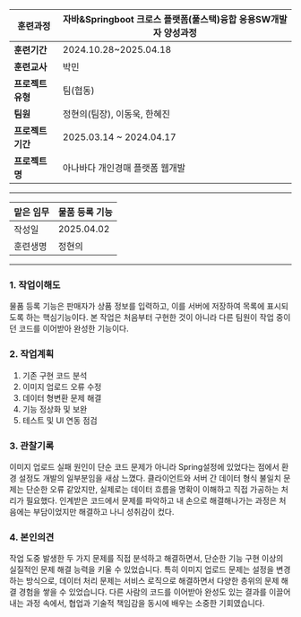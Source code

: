 
| **훈련과정**    | 자바&Springboot 크로스 플랫폼(풀스택)융합 응용SW개발자 양성과정 |
| ----------- | ----------------------------------------- |
| **훈련기간**    | 2024.10.28~2025.04.18                     |
| **훈련교사**    | 박민                                        |
| **프로젝트 유형** | 팀(협동)                                     |
| **팀원**      | 정현의(팀장), 이동욱, 한혜진                         |
| **프로젝트 기간** | 2025.03.14 ~ 2024.04.17                   |
| **프로젝트명**   | 아나바다 개인경매 플랫폼 웹개발                         |

---

| 맡은 임무 | 물품 등록 기능   |
| ----- | ---------- |
| 작성일   | 2025.04.02 |
| 훈련생명  | 정현의        |

---

### 1. 작업이해도
물품 등록 기능은 판매자가 상품 정보를 입력하고, 이를 서버에 저장하여 목록에 표시되도록 하는 핵심기능이다. 본 작업은 처음부터 구현한 것이 아니라 다른 팀원이 작업 중이던 코드를 이어받아 완성한 기능이다.

### 2. 작업계획
1. 기존 구현 코드 분석
2. 이미지 업로드 오류 수정
3. 데이터 형변환 문제 해결
4. 기능 정상화 및 보완
5. 테스트 및 UI 연동 점검
### 3. 관찰기록
이미지 업로드 실패 원인이 단순 코드 문제가 아니라 Spring설정에 있었다는 점에서 환경 설정도 개발의 일부분임을 새삼 느꼈다.
클라이언트와 서버 간 데이터 형식 불일치 문제는 단순한 오류 같았지만, 실제로는 데이터 흐름을 명확이 이해하고 직접 가공하는 처리가 필요했다.
인계받은 코드에서 문제를 파악하고 내 손으로 해결해나가는 과정은 처음에는 부담이었지만 해결하고 나니 성취감이 컸다.

### 4. 본인의견
작업 도중 발생한 두 가지 문제를 직접 분석하고 해결하면서, 단순한 기능 구현 이상의 실질적인 문제 해결 능력을 키울 수 있었습니다. 특히 이미지 업로드 문제는 설정을 변경하는 방식으로, 데이터 처리 문제는 서비스 로직으로 해결하면서 다양한 층위의 문제 해결 경험을 쌓을 수 있었습니다. 다른 사람의 코드를 이어받아 완성도 있는 결과를 이끌어내는 과정 속에서, 협업과 기술적 책임감을 동시에 배우는 소중한 기회였습니다.